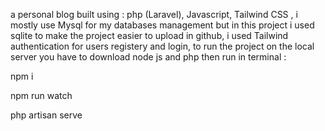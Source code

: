 <p>a personal blog built using :
php (Laravel),
Javascript,
Tailwind CSS ,
i mostly use Mysql for my databases management but in this project i used sqlite to make the project easier to upload in github,
i used Tailwind authentication for users registery and login,
to run the project on the local server you have to download node js and php then run in terminal :</p>
<p>npm i</p>
<p>npm run watch</p>
<p>php artisan serve</p>
